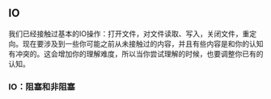 ## IO

我们已经接触过基本的IO操作：打开文件，对文件读取、写入，关闭文件，重定向。现在要涉及到一些你可能之前从未接触过的内容，并且有些内容是和你的认知有冲突的。这会增加你的理解难度，所以当你尝试理解的时候，也要调整你已有的认知。

### IO：阻塞和非阻塞

